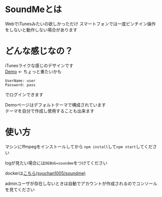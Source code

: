 # SoundMeとは
 WebでiTunesみたいの欲しかっただけ
 スマートフォンでは一度ピンチイン操作をしないと動作しない場合があります
 
# どんな感じなの？
   iTunesライクな感じのデザインです  
   [Demo](http://test.magitech.xyz)  <- ちょっと重たいかも
   ```text
UserName: user
Password: pass
```
   でログインできます
   
   Demoページはデフォルトテーマで構成されています  
   テーマを自分で作成し使用することも出来ます
 
# 使い方
 マシンにffmpegをインストールしてから
 `npm install`して`npm start`してください
 
 logが見たい場合には`DEBUG=soundme`をつけてください
 
 dockerは[こちら(syuchan1005/soundme)](https://hub.docker.com/r/syuchan1005/soundme/)
 
 adminユーザが存在しないときは自動でアカウントが作成されるのでコンソールを見てください
 